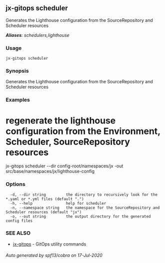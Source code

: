 ## jx-gitops scheduler

Generates the Lighthouse configuration from the SourceRepository and Scheduler resources

***Aliases**: schedulers,lighthouse*

### Usage

```
jx-gitops scheduler
```

### Synopsis

Generates the Lighthouse configuration from the SourceRepository and Scheduler resources

### Examples

  # regenerate the lighthouse configuration from the Environment, Scheduler, SourceRepository resources
  jx-gitops scheduler --dir config-root/namespaces/jx -out src/base/namespaces/jx/lighthouse-config

### Options

```
  -d, --dir string         the directory to recursively look for the *.yaml or *.yml files (default ".")
  -h, --help               help for scheduler
  -n, --namespace string   the namespace for the SourceRepository and Scheduler resources (default "jx")
  -o, --out string         the output directory for the generated config files
```

### SEE ALSO

* [jx-gitops](jx-gitops.md)	 - GitOps utility commands

###### Auto generated by spf13/cobra on 17-Jul-2020
